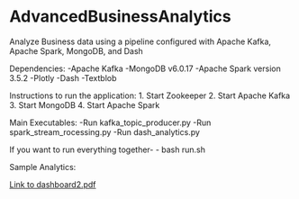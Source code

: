 # AdvancedBusinessAnalytics
 Analyze Business data using a pipeline configured with Apache Kafka, Apache Spark, MongoDB, and Dash

 Dependencies:
    -Apache Kafka
    -MongoDB v6.0.17
    -Apache Spark version 3.5.2
    -Plotly
    -Dash
    -Textblob

Instructions to run the application:
    1. Start Zookeeper
    2. Start Apache Kafka
    3. Start MongoDB
    4. Start Apache Spark

Main Executables:
    -Run kafka_topic_producer.py
    -Run spark_stream_rocessing.py
    -Run dash_analytics.py

If you want to run everything together-
    - bash run.sh

Sample Analytics:

[Link to dashboard2.pdf](example_analytics/dashboard2.pdf)
